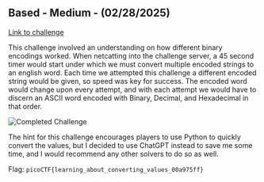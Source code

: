 ## Based - Medium - (02/28/2025)
[Link to challenge](https://play.picoctf.org/practice/challenge/35?category=5&difficulty=2&page=2)

This challenge involved an understanding on how different binary encodings worked. When netcatting into the challenge server, a 45 second timer would start under which we must convert multiple encoded strings to an english word. Each time we attempted this challenge a different encoded string would be given, so speed was key for success. The encoded word would change upon every attempt, and with each attempt we would have to discern an ASCII word encoded with Binary, Decimal, and Hexadecimal in that order. 

![Completed Challenge](https://i.imgur.com/N6fFXmH.png)

The hint for this challenge encourages players to use Python to quickly convert the values, but I decided to use ChatGPT instead to save me some time, and I would recommend any other solvers to do so as well.

Flag: `picoCTF{learning_about_converting_values_00a975ff}`

